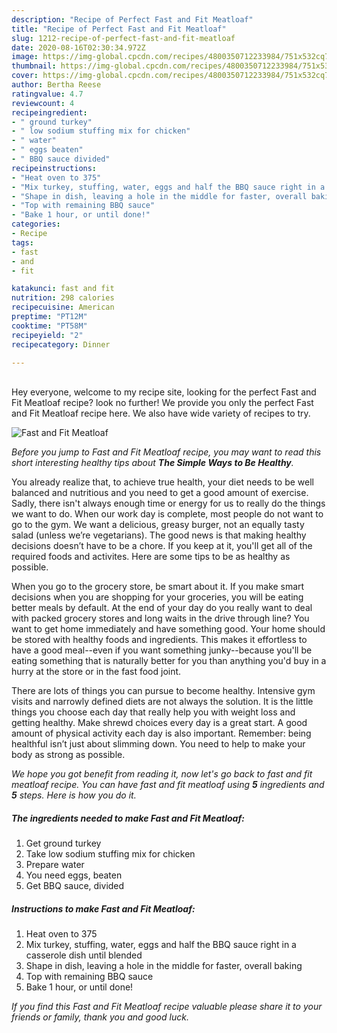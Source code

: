 ```yaml
---
description: "Recipe of Perfect Fast and Fit Meatloaf"
title: "Recipe of Perfect Fast and Fit Meatloaf"
slug: 1212-recipe-of-perfect-fast-and-fit-meatloaf
date: 2020-08-16T02:30:34.972Z
image: https://img-global.cpcdn.com/recipes/4800350712233984/751x532cq70/fast-and-fit-meatloaf-recipe-main-photo.jpg
thumbnail: https://img-global.cpcdn.com/recipes/4800350712233984/751x532cq70/fast-and-fit-meatloaf-recipe-main-photo.jpg
cover: https://img-global.cpcdn.com/recipes/4800350712233984/751x532cq70/fast-and-fit-meatloaf-recipe-main-photo.jpg
author: Bertha Reese
ratingvalue: 4.7
reviewcount: 4
recipeingredient:
- " ground turkey"
- " low sodium stuffing mix for chicken"
- " water"
- " eggs beaten"
- " BBQ sauce divided"
recipeinstructions:
- "Heat oven to 375"
- "Mix turkey, stuffing, water, eggs and half the BBQ sauce right in a casserole dish until blended"
- "Shape in dish, leaving a hole in the middle for faster, overall baking"
- "Top with remaining BBQ sauce"
- "Bake 1 hour, or until done!"
categories:
- Recipe
tags:
- fast
- and
- fit

katakunci: fast and fit 
nutrition: 298 calories
recipecuisine: American
preptime: "PT12M"
cooktime: "PT58M"
recipeyield: "2"
recipecategory: Dinner

---
```

<br>
Hey everyone, welcome to my recipe site, looking for the perfect Fast and Fit Meatloaf recipe? look no further! We provide you only the perfect Fast and Fit Meatloaf recipe here. We also have wide variety of recipes to try.
<br>


![Fast and Fit Meatloaf](https://img-global.cpcdn.com/recipes/4800350712233984/751x532cq70/fast-and-fit-meatloaf-recipe-main-photo.jpg)

<i>Before you jump to Fast and Fit Meatloaf recipe, you may want to read this short interesting healthy tips about <strong>The Simple Ways to Be Healthy</strong>.</i>

You already realize that, to achieve true health, your diet needs to be well balanced and nutritious and you need to get a good amount of exercise. Sadly, there isn't always enough time or energy for us to really do the things we want to do. When our work day is complete, most people do not want to go to the gym. We want a delicious, greasy burger, not an equally tasty salad (unless we’re vegetarians). The good news is that making healthy decisions doesn’t have to be a chore. If you keep at it, you'll get all of the required foods and activites. Here are some tips to be as healthy as possible.

When you go to the grocery store, be smart about it. If you make smart decisions when you are shopping for your groceries, you will be eating better meals by default. At the end of your day do you really want to deal with packed grocery stores and long waits in the drive through line? You want to get home immediately and have something good. Your home should be stored with healthy foods and ingredients. This makes it effortless to have a good meal--even if you want something junky--because you'll be eating something that is naturally better for you than anything you'd buy in a hurry at the store or in the fast food joint.

There are lots of things you can pursue to become healthy. Intensive gym visits and narrowly defined diets are not always the solution. It is the little things you choose each day that really help you with weight loss and getting healthy. Make shrewd choices every day is a great start. A good amount of physical activity each day is also important. Remember: being healthful isn’t just about slimming down. You need to help to make your body as strong as possible. 


<i>We hope you got benefit from reading it, now let's go back to fast and fit meatloaf recipe. You can have fast and fit meatloaf using <strong>5</strong> ingredients and <strong>5</strong> steps. Here is how you do it.
</i>

##### The ingredients needed to make Fast and Fit Meatloaf:

1. Get  ground turkey
1. Take  low sodium stuffing mix for chicken
1. Prepare  water
1. You need  eggs, beaten
1. Get  BBQ sauce, divided


##### Instructions to make Fast and Fit Meatloaf:

1. Heat oven to 375
1. Mix turkey, stuffing, water, eggs and half the BBQ sauce right in a casserole dish until blended
1. Shape in dish, leaving a hole in the middle for faster, overall baking
1. Top with remaining BBQ sauce
1. Bake 1 hour, or until done!


<i>If you find this Fast and Fit Meatloaf recipe valuable please share it to your friends or family, thank you and good luck.</i>
